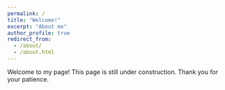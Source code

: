```yaml
---
permalink: /
title: "Welcome!"
excerpt: "About me"
author_profile: true
redirect_from: 
  - /about/
  - /about.html
---
```


Welcome to my page!
This page is still under construction. Thank you for your patience.